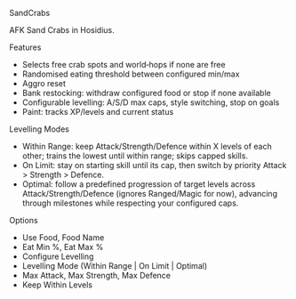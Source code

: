 SandCrabs

AFK Sand Crabs in Hosidius.

Features
- Selects free crab spots and world‑hops if none are free
- Randomised eating threshold between configured min/max
- Aggro reset
- Bank restocking: withdraw configured food or stop if none available
- Configurable levelling: A/S/D max caps, style switching, stop on goals
- Paint: tracks XP/levels and current status

Levelling Modes
- Within Range: keep Attack/Strength/Defence within X levels of each other; trains the lowest until within range; skips capped skills.
- On Limit: stay on starting skill until its cap, then switch by priority Attack > Strength > Defence.
- Optimal: follow a predefined progression of target levels across Attack/Strength/Defence (ignores Ranged/Magic for now), advancing through milestones while respecting your configured caps.

Options
- Use Food, Food Name
- Eat Min %, Eat Max %
- Configure Levelling
- Levelling Mode (Within Range | On Limit | Optimal)
- Max Attack, Max Strength, Max Defence
- Keep Within Levels
